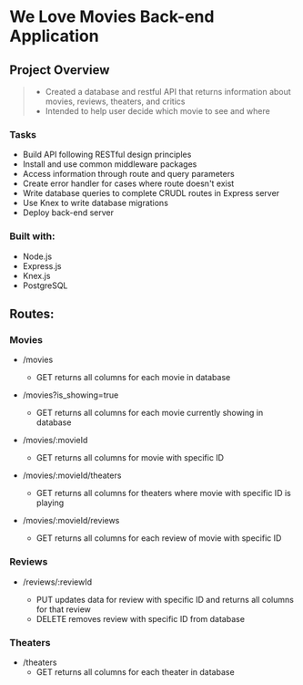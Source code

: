 # We Love Movies Back-end Application

## Project Overview
> - Created a database and restful API that returns information about movies, reviews, theaters, and critics
> - Intended to help user decide which movie to see and where

### Tasks
* Build API following RESTful design principles
* Install and use common middleware packages
* Access information through route and query parameters
* Create error handler for cases where route doesn't exist
* Write database queries to complete CRUDL routes in Express server
* Use Knex to write database migrations
* Deploy back-end server

### Built with:
* Node.js
* Express.js
* Knex.js
* PostgreSQL

## Routes:

### Movies
* /movies
  * GET returns all columns for each movie in database

* /movies?is_showing=true
  * GET returns all columns for each movie currently showing in database

* /movies/:movieId
  * GET returns all columns for movie with specific ID

* /movies/:movieId/theaters
  * GET returns all columns for theaters where movie with specific ID is playing

* /movies/:movieId/reviews
  * GET returns all columns for each review of movie with specific ID

### Reviews
* /reviews/:reviewId

  * PUT updates data for review with specific ID and returns all columns for that review
  * DELETE removes review with specific ID from database

### Theaters
* /theaters
  * GET returns all columns for each theater in database
